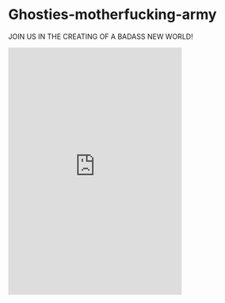 # Ghosties-motherfucking-army
JOIN US IN THE CREATING OF A BADASS NEW WORLD!

<iframe src="https://discordapp.com/widget?id=732855745581678602&theme=dark" width="350" height="500" allowtransparency="true" frameborder="0"></iframe>

